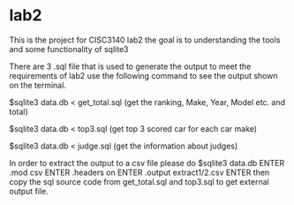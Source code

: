 # lab2

This is the project for CISC3140 lab2 the goal is to understanding the tools and some functionality of sqlite3

There are 3 .sql file that is used to generate the output to meet the requirements of lab2 use the following command to see the output shown on the 
terminal. 

$sqlite3 data.db < get_total.sql (get the ranking, Make, Year, Model etc. and total)

$sqlite3 data.db < top3.sql (get top 3 scored car for each car make)

$sqlite3 data.db < judge.sql (get the information about judges)

In order to extract the output to a csv file please do $sqlite3 data.db ENTER .mod csv ENTER .headers on ENTER .output extract1/2.csv ENTER
then copy the sql source code from get_total.sql and top3.sql to get external output file.
